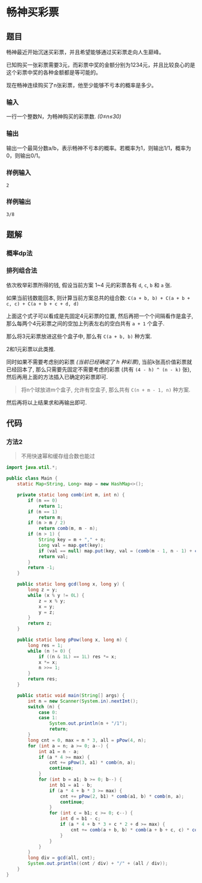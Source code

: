 # 畅神买彩票

## 题目

畅神最近开始沉迷买彩票，并且希望能够通过买彩票走向人生巅峰。

已知购买一张彩票需要3元，而彩票中奖的金额分别为1234元，并且比较良心的是这个彩票中奖的各种金额都是等可能的。

现在畅神连续购买了n张彩票，他至少能够不亏本的概率是多少。

### 输入

一行一个整数N，为畅神购买的彩票数. _(0≤n≤30)_

### 输出

输出一个最简分数a/b，表示畅神不亏本的概率。若概率为1，则输出1/1，概率为0，则输出0/1。

### 样例输入

```
2
```

### 样例输出

```
3/8
```

## 题解

### 概率dp法

### 排列组合法

依次枚举彩票所得的钱, 假设当前方案 1~4 元的彩票各有 `d`, `c`, `b` 和 `a` 张.

如果当前钱数能回本, 则计算当前方案总共的组合数: `C(a + b, b) + C(a + b + c, c) + C(a + b + c + d, d)`

上面这个式子可以看成是先固定4元彩票的位置, 然后再把一个个间隔看作是盒子, 那么每两个4元彩票之间的空加上列表左右的空白共有 `a + 1` 个盒子.

那么将3元彩票放进这些个盒子中, 那么有 `C(a + b, b)` 种方案.

2和1元彩票以此类推.

同时如果不需要考虑别的彩票 _(当前已经确定了 h 种彩票)_, 当前k张高价值彩票就已经回本了, 那么只需要先固定不需要考虑的彩票 (共有 `(4 - h) ^ (n - k)` 张), 然后再用上面的方法插入已确定的彩票即可.

> 将n个球放进m个盒子, 允许有空盒子, 那么共有 `C(n + m - 1, n)` 种方案.

然后再将以上结果求和再输出即可.

## 代码

### 方法2

> 不用快速幂和缓存组合数也能过

```java
import java.util.*;

public class Main {
    static Map<String, Long> map = new HashMap<>();

    private static long comb(int m, int n) {
        if (n == 0)
            return 1;
        if (n == 1)
            return m;
        if (n > m / 2)
            return comb(m, m - n);
        if (n > 1) {
            String key = m + "," + n;
            Long val = map.get(key);
            if (val == null) map.put(key, val = (comb(m - 1, n - 1) + comb(m - 1, n)));
            return val;
        }
        return -1;
    }

    public static long gcd(long x, long y) {
        long z = y;
        while (x % y != 0L) {
            z = x % y;
            x = y;
            y = z;
        }
        return z;
    }

    public static long pPow(long x, long n) {
        long res = 1;
        while (n != 0) {
            if ((n & 1L) == 1L) res *= x;
            x *= x;
            n >>= 1;
        }
        return res;
    }

    public static void main(String[] args) {
        int n = new Scanner(System.in).nextInt();
        switch (n) {
            case 0:
            case 1:
                System.out.println(n + "/1");
                return;
        }
        long cnt = 0, max = n * 3, all = pPow(4, n);
        for (int a = n; a >= 0; a--) {
            int a1 = n - a;
            if (a * 4 >= max) {
                cnt += pPow(3, a1) * comb(n, a);
                continue;
            }
            for (int b = a1; b >= 0; b--) {
                int b1 = a1 - b;
                if (a * 4 + b * 3 >= max) {
                    cnt += pPow(2, b1) * comb(a1, b) * comb(n, a);
                    continue;
                }
                for (int c = b1; c >= 0; c--) {
                    int d = b1 - c;
                    if (a * 4 + b * 3 + c * 2 + d >= max) {
                        cnt += comb(a + b, b) * comb(a + b + c, c) * comb(n, d);
                    }
                }
            }
        }
        long div = gcd(all, cnt);
        System.out.println((cnt / div) + "/" + (all / div));
    }
}
```
